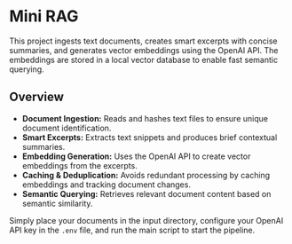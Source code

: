 # Mini RAG

This project ingests text documents, creates smart excerpts with concise summaries, and generates vector embeddings using the OpenAI API. The embeddings are stored in a local vector database to enable fast semantic querying.

## Overview

- **Document Ingestion:** Reads and hashes text files to ensure unique document identification.
- **Smart Excerpts:** Extracts text snippets and produces brief contextual summaries.
- **Embedding Generation:** Uses the OpenAI API to create vector embeddings from the excerpts.
- **Caching & Deduplication:** Avoids redundant processing by caching embeddings and tracking document changes.
- **Semantic Querying:** Retrieves relevant document content based on semantic similarity.

Simply place your documents in the input directory, configure your OpenAI API key in the `.env` file, and run the main script to start the pipeline.
